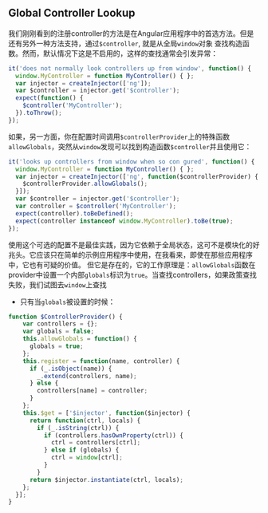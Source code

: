 ## Global Controller Lookup

我们刚刚看到的注册controller的方法是在Angular应用程序中的首选方法。但是还有另外一种方法支持，通过`$controller`, 就是从全局`window`对象
查找构造函数。然而，默认情况下这是不启用的，这样的查找通常会引发异常：
```js
it('does not normally look controllers up from window', function() {
  window.MyController = function MyController() { };
  var injector = createInjector(['ng']);
  var $controller = injector.get('$controller');
  expect(function() {
    $controller('MyController');
  }).toThrow();
});
```
如果，另一方面，你在配置时间调用`$controllerProvider`上的特殊函数`allowGlobals`，突然从`window`发现可以找到构造函数`$controller`并且使用它：
```js
it('looks up controllers from window when so con gured', function() {
  window.MyController = function MyController() { };
  var injector = createInjector(['ng', function($controllerProvider) {
    $controllerProvider.allowGlobals();
  }]);
  var $controller = injector.get('$controller');
  var controller = $controller('MyController');
  expect(controller).toBeDefined();
  expect(controller instanceof window.MyController).toBe(true);
});
```
使用这个可选的配置不是最佳实践，因为它依赖于全局状态，这可不是模块化的好兆头。它应该只在简单的示例应用程序中使用，在我看来，即使在那些应用程序中，它也有可疑的价值。
但它是存在的，它的工作原理是：`allowGlobals`函数在provider中设置一个内部`globals`标识为`true`。当查找controllers，如果政策查找失败，我们试图去`window`上查找
- 只有当`globals`被设置的时候：
```js
function $ControllerProvider() {
    var controllers = {};
    var globals = false;
    this.allowGlobals = function() {
      globals = true;
    };
    this.register = function(name, controller) {
      if (_.isObject(name)) {
        _.extend(controllers, name);
      } else {
        controllers[name] = controller;
      }
    };
    this.$get = ['$injector', function($injector) {
      return function(ctrl, locals) {
        if (_.isString(ctrl)) {
          if (controllers.hasOwnProperty(ctrl)) {
            ctrl = controllers[ctrl];
          } else if (globals) {
            ctrl = window[ctrl];
          }
        }
      return $injector.instantiate(ctrl, locals);
    };
  }]; 
}
```